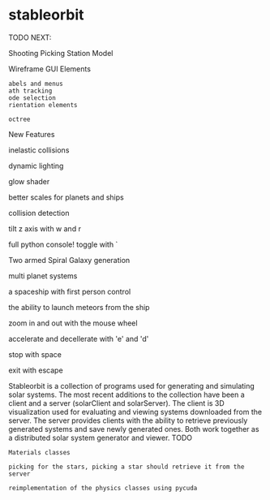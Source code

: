 # stableorbit



TODO NEXT:

Shooting Picking Station Model

Wireframe GUI Elements

    abels and menus
    ath tracking
    ode selection
    rientation elements 

    octree 

New Features

inelastic collisions

dynamic lighting

glow shader

better scales for planets and ships

collision detection

tilt z axis with w and r

full python console! toggle with `

Two armed Spiral Galaxy generation

multi planet systems

a spaceship with first person control

the ability to launch meteors from the ship

zoom in and out with the mouse wheel

accelerate and decellerate with 'e' and 'd'

stop with space

exit with escape

Stableorbit is a collection of programs used for generating and simulating solar systems. The most recent additions to the collection have been a client and a server (solarClient and solarServer). The client is 3D visualization used for evaluating and viewing systems downloaded from the server. The server provides clients with the ability to retrieve previously generated systems and save newly generated ones. Both work together as a distributed solar system generator and viewer.
TODO

    Materials classes 

    picking for the stars, picking a star should retrieve it from the server 

    reimplementation of the physics classes using pycuda 

